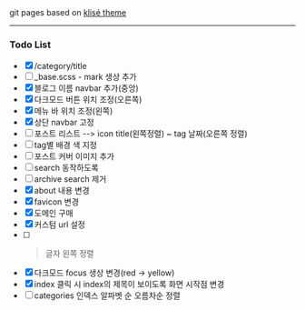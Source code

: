 ## 

git pages based on [klisé theme](https://github.com/piharpi/jekyll-klise)

---

### Todo List
- [x] /category/title
- [ ] _base.scss - mark 생상 추가 
- [x] 블로그 이름 navbar 추가(중앙)
- [x] 다크모드 버튼 위치 조정(오른쪽)
- [x] 메뉴 바 위치 조정(왼쪽)
- [x] 상단 navbar 고정
- [ ] 포스트 리스트 --> icon title(왼쪽정렬) ~ tag 날짜(오른쪽 정렬)  
- [ ] tag별 배경 색 지정
- [ ] 포스트 커버 이미지 추가
- [ ] search 동작하도록
- [ ] archive search 제거
- [x] about 내용 변경
- [x] favicon 변경
- [x] 도메인 구매
- [x] 커스텀 url 설정
- [ ] > 글자 왼쪽 정렬 
- [x] 다크모드 focus 생상 변경(red -> yellow)
- [x] index 클릭 시 index의 제목이 보이도록 화면 시작점 변경
- [ ] categories 인덱스 알파벳 순 오름차순 정렬
